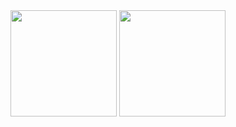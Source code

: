 <div align="center">
  <img src="https://github-readme-stats.vercel.app/api?username=liam4601&show_icons=true&count_private=true&include_all_commits=true&bg_color=ffffff&title_color=0366d6&icon_color=0366d6&text_color=24292e&hide_border=true" height="170" />
  <img src="https://github-readme-stats.vercel.app/api/top-langs/?username=liam4601&layout=compact&bg_color=ffffff&title_color=0366d6&text_color=24292e&hide_border=true&langs_count=8" height="170" />
</div>
